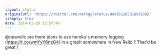 ```yaml
---
layout: status
originalUrl: 'https://twitter.com/marcgg/status/448851285018939392'
isReply: true
date: 2014-03-26 15:57:40
---
```


@newrelic are there plans to use heroku's memory logging (https://t.co/wmYyY6nzG4) in a graph somewhere in New Relic ? That'd be great !
